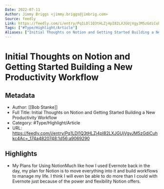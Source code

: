 ```yaml
---
Date: 2022-07-11
Author: Jimmy Briggs <jimmy.briggs@jimbrig.com>
Source: feedly
Link: https://feedly.com/i/entry/Pq1LDl1Q3tHLZj4pI82LXJGUjVgyJM5zGdiCuhkc4Ac=_174a4820748:1d56:a9069290
Tags: ["#Type/Highlight/Article"]
Aliases: ["Initial Thoughts on Notion and Getting Started Building a New Productivity Workflow", "Initial Thoughts on Notion and Getting Started Building a New Productivity Workflow"]
---
```

# Initial Thoughts on Notion and Getting Started Building a New Productivity Workflow

## Metadata
- Author: [[Bob Stanke]]
- Full Title: Initial Thoughts on Notion and Getting Started Building a New Productivity Workflow
- Category: #Type/Highlight/Article
- URL: https://feedly.com/i/entry/Pq1LDl1Q3tHLZj4pI82LXJGUjVgyJM5zGdiCuhkc4Ac=_174a4820748:1d56:a9069290

## Highlights
- My Plans for Using NotionMuch like how I used Evernote back in the day, my plan for Notion is to move everything into it and build workflows to manage my life. I think I will even be able to do more than I could with Evernote just because of the power and flexibility Notion offers.
